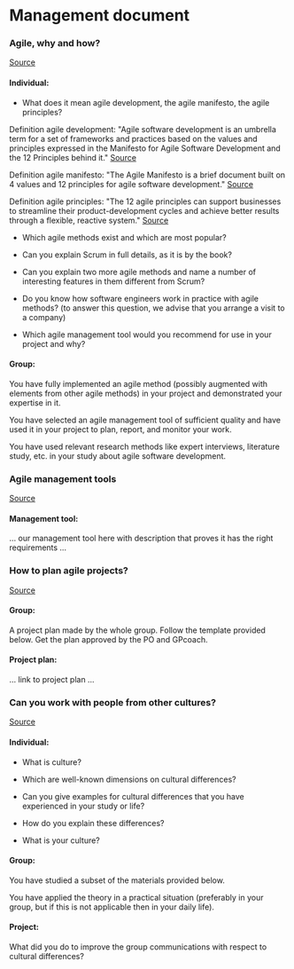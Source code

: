 # Management document
### Agile, why and how?
[Source](https://fhict.instructure.com/courses/13025/pages/project-management-agile-why-and-how?module_item_id=916357)
#### Individual:
* What does it mean agile development, the agile manifesto, the agile principles?

Definition agile development: 
"Agile software development is an umbrella term for a set of frameworks and practices based on the values and principles expressed in the Manifesto for Agile Software Development and the 12 Principles behind it." 
[Source](https://www.agilealliance.org/agile101/)

Definition agile manifesto: 
"The Agile Manifesto is a brief document built on 4 values and 12 principles for agile software development."
[Source](https://www.productplan.com/glossary/agile-manifesto/)

Definition agile principles:
"The 12 agile principles can support businesses to streamline their product-development cycles and achieve better results through a flexible, reactive system."
[Source](https://airfocus.com/glossary/what-are-agile-principles/#:~:text=Agile%20principles%20unify%20different%20departments,a%20good%20product%2Dmarket%20fit.)

* Which agile methods exist and which are most popular?

* Can you explain Scrum in full details, as it is by the book?

* Can you explain two more agile methods and name a number of interesting features in them different from Scrum?

* Do you know how software engineers work in practice with agile methods? (to answer this question, we advise that you arrange a visit to a company)

* Which agile management tool would you recommend for use in your project and why?


#### Group: 
You have fully implemented an agile method (possibly augmented with elements from other agile methods) in your project and demonstrated your expertise in it.

You have selected an agile management tool of sufficient quality and have used it in your project to plan, report, and monitor your work.

You have used relevant research methods like expert interviews, literature study, etc. in your study about agile software development.

### Agile management tools
[Source](https://fhict.instructure.com/courses/13025/pages/project-management-agile-management-tools?module_item_id=916358)
#### Management tool:
… our management tool here with description that proves it has the right requirements …

### How to plan agile projects?
[Source](https://fhict.instructure.com/courses/13025/pages/project-management-how-to-plan-in-agile-projects?module_item_id=916359)
#### Group: 
A project plan made by the whole group. Follow the template provided below. Get the plan approved by the PO and GPcoach.

#### Project plan:
… link to project plan …

### Can you work with people from other cultures?
[Source](https://fhict.instructure.com/courses/13025/pages/group-management-can-you-work-with-people-from-other-cultures?module_item_id=916360)
#### Individual:
* What is culture?

* Which are well-known dimensions on cultural differences?

* Can you give examples for cultural differences that you have experienced in your study or life?

* How do you explain these differences?

* What is your culture?


#### Group:
You have studied a subset of the materials provided below.

You have applied the theory in a practical situation (preferably in your group, but if this is not applicable then in your daily life).


#### Project:
What did you do to improve the group communications with respect to cultural differences?

